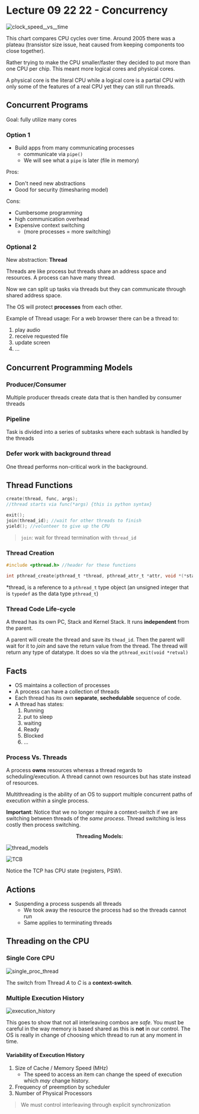 # Lecture 09 22 22 - Concurrency

![clock_speed__vs__time](/img/clock_speed__vs__time.png)

This chart compares CPU cycles over time. Around 2005 there was a plateau (transistor size issue, heat caused from keeping components too close together).

Rather trying to make the CPU smaller/faster they decided to put more than one CPU per chip. This meant more logical cores and physical cores.

A physical core is the literal CPU while a logical core is a partial CPU with only some of the features of a real CPU yet they can still run threads. 

## Concurrent Programs
Goal: fully utilize many cores

### Option 1
+ Build apps from many communicating processes
	+ communicate via `pipe()`
	+ We will see what a `pipe` is later (file in memory)

Pros:
+ Don't need new abstractions
+ Good for security (timesharing model)

Cons:
+ Cumbersome programming
+ high communication overhead
+ Expensive context switching 
	+ (more processes = more switching)

### Optional 2
New abstraction: **Thread**

Threads are like process but threads share an address space and resources. A process can have many thread. 

Now we can split up tasks via threads but they can communicate through shared address space. 

The OS will protect **processes** from each other. 

Example of Thread usage:
For a web browser there can be a thread to:
1. play audio
2. receive requested file
3.  update screen
4. $\dotso$

## Concurrent Programming Models
### Producer/Consumer
Multiple producer threads create data that is then handled by consumer threads

### Pipeline
Task is divided into a series of subtasks where each subtask is handled by the threads

### Defer work with background thread
One thread performs non-critical work in the background. 

## Thread Functions
```c
create(thread, func, args); 
//thread starts via func(*args) {this is python syntax}

exit();
join(thread_id); //wait for other threads to finish
yield(); //volunteer to give up the CPU
```

> `join`: wait for thread termination with `thread_id`

### Thread Creation
```c
#include <pthread.h> //header for these functions

int pthread_create(pthread_t *thread, pthread_attr_t *attr, void *(*start_routine)(void *), void *arg);
```

\*thread, is a reference to a `pthread_t` type object (an unsigned integer that is `typedef` as the data type `pthread_t`)

### Thread Code Life-cycle
A thread has its own PC, Stack and Kernel Stack. It runs **independent** from the parent. 

A parent will create the thread and save its `thead_id`. Then the parent will wait for it to *join* and save the return value from the thread. The thread will return any type of datatype. It does so via the `pthread_exit(void *retval)`

## Facts
+ OS maintains a collection of processes
+ A process can have a collection of threads
+ Each thread has its own **separate**, **sechedulable** sequence of code.
+ A thread has states:
	1. Running
	2. put to sleep
	3. waiting
	4. Ready
	5. Blocked
	6. $\dotso$ 

### Process Vs. Threads
A process **owns** resources whereas a thread regards to scheduling/execution. A thread cannot own resources but has state instead of resources. 

Multithreading is the ability of an OS to support multiple concurrent paths of execution within a single process.

**Important**: Notice that we no longer require a context-switch if we are switching between threads of the *same process*. Thread switching is less costly then process switching. 

<p style="text-align:center;font-weight:600;">Threading Models:</p>

![thread_models](/img/thread_models.png)

![TCB](/img/TCB.png)

Notice the TCP has CPU state (registers, PSW).

## Actions
+ Suspending a process suspends all threads
	+ We took away the resource the process had so the threads cannot run
	+ Same applies to terminating threads

## Threading on the CPU
### Single Core CPU
![single_proc_thread](/img/single_proc_thread.png)

The switch from Thread $A$ to $C$ is a **context-switch**. 

### Multiple Execution History
![execution_history](/img/execution_history.png)

This goes to show that not all interleaving combos are *safe*. You must be careful in the way memory is based shared as this is **not** in our control. The OS is really in change of choosing which thread to run at any moment in time. 

#### Variability of Execution History
1. Size of Cache / Memory Speed (MHz)
	+ The speed to access an item can change the speed of execution which *may* change history.
2. Frequency of preemption by scheduler
3. Number of Physical Processors

> We must control interleaving through explicit synchronization